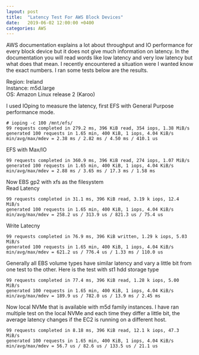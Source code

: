 ```yaml
---
layout: post
title:  "Latency Test For AWS Block Devices"
date:   2019-06-02 12:00:00 +0400
categories: AWS
---
```


AWS documentation explains a lot about throughput and IO performance for every block device but it does not give much information on latency. In the documentation you will read words like low latency and very low latency but what does that mean. I recently encountered a situation were I wanted know the exact numbers. I ran some tests below are the results.  

Region: Ireland  
Instance: m5d.large  
OS: Amazon Linux release 2 (Karoo)

I used IOping to measure the latency, first EFS with General Purpose performance mode. 
```
# ioping -c 100 /mnt/efs/
99 requests completed in 279.2 ms, 396 KiB read, 354 iops, 1.38 MiB/s
generated 100 requests in 1.65 min, 400 KiB, 1 iops, 4.04 KiB/s
min/avg/max/mdev = 2.38 ms / 2.82 ms / 4.50 ms / 410.1 us
```

EFS with Max/IO 
```
99 requests completed in 360.9 ms, 396 KiB read, 274 iops, 1.07 MiB/s
generated 100 requests in 1.65 min, 400 KiB, 1 iops, 4.04 KiB/s
min/avg/max/mdev = 2.88 ms / 3.65 ms / 17.3 ms / 1.58 ms
```

Now EBS gp2 with xfs as the filesystem  
Read Latency  
```
99 requests completed in 31.1 ms, 396 KiB read, 3.19 k iops, 12.4 MiB/s
generated 100 requests in 1.65 min, 400 KiB, 1 iops, 4.04 KiB/s
min/avg/max/mdev = 258.2 us / 313.9 us / 821.3 us / 75.4 us
```
Write Latecny  
```
99 requests completed in 76.9 ms, 396 KiB written, 1.29 k iops, 5.03 MiB/s
generated 100 requests in 1.65 min, 400 KiB, 1 iops, 4.04 KiB/s
min/avg/max/mdev = 621.2 us / 776.4 us / 1.33 ms / 110.0 us
```

Generally all EBS volume types have similar latency and vary a little bit from one test to the other. Here is the test with st1 hdd storage type
```
99 requests completed in 77.4 ms, 396 KiB read, 1.28 k iops, 5.00 MiB/s
generated 100 requests in 1.65 min, 400 KiB, 1 iops, 4.04 KiB/s
min/avg/max/mdev = 189.9 us / 782.0 us / 13.9 ms / 2.45 ms
```

Now local NVMe that is available with m5d family instances. I have ran multiple test on the local NVMe and each time they differ a little bit, the average latency changes if the EC2 is running on a different host.   
```
99 requests completed in 8.18 ms, 396 KiB read, 12.1 k iops, 47.3 MiB/s
generated 100 requests in 1.65 min, 400 KiB, 1 iops, 4.04 KiB/s
min/avg/max/mdev = 56.7 us / 82.6 us / 133.5 us / 21.1 us
```
